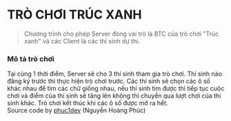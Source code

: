 # TRÒ CHƠI TRÚC XANH
> Chương trình cho phép Server đóng vai trò là BTC của trò chơi "Trúc xanh" và các Client là các thí sinh dự thi.
### Mô tả trò chơi
Tại cùng 1 thời điểm, Server sẽ cho 3 thí sinh tham gia trò chơi. Thí sinh nào đăng ký trước thì thực hiện trò chơi trước. Các thí sinh sẽ chọn các ô số khác nhau để tìm các chữ giống nhau, nếu thí sinh tìm được thì tiếp tục cuộc chơi và điểm của thí sinh sẽ tăng lên không thì chuyển qua lượt chơi của thí sinh khác. Trò chơi kết thúc khi các ô số được mở ra hết. <br>
Source code by [phuc1dev](https://www.facebook.com/phuc1dev) (Nguyễn Hoàng Phúc)
